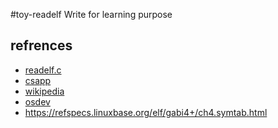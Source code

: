 #toy-readelf
Write for learning purpose

## refrences
* [readelf.c](http://www.opensource.apple.com/source/gdb/gdb-1515/src/binutils/readelf.c)
* [csapp](http://www.amazon.com/Computer-Systems-Programmers-Perspective-Edition/dp/0136108040)
* [wikipedia](https://en.wikipedia.org/wiki/Executable_and_Linkable_Format)
* [osdev](http://wiki.osdev.org/ELF_Tutorial)
* <https://refspecs.linuxbase.org/elf/gabi4+/ch4.symtab.html>
